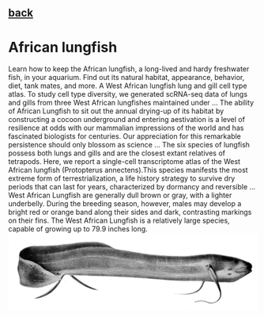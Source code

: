 ## [back](../index.md) 
# African lungfish
Learn how to keep the African lungfish, a long-lived and hardy freshwater fish, in your aquarium. Find out its natural habitat, appearance, behavior, diet, tank mates, and more. A West African lungfish lung and gill cell type atlas. To study cell type diversity, we generated scRNA-seq data of lungs and gills from three West African lungfishes maintained under ... The ability of African Lungfish to sit out the annual drying-up of its habitat by constructing a cocoon underground and entering aestivation is a level of resilience at odds with our mammalian impressions of the world and has fascinated biologists for centuries. Our appreciation for this remarkable persistence should only blossom as science ... The six species of lungfish possess both lungs and gills and are the closest extant relatives of tetrapods. Here, we report a single-cell transcriptome atlas of the West African lungfish (Protopterus annectens).This species manifests the most extreme form of terrestrialization, a life history strategy to survive dry periods that can last for years, characterized by dormancy and reversible ... West African Lungfish are generally dull brown or gray, with a lighter underbelly. During the breeding season, however, males may develop a bright red or orange band along their sides and dark, contrasting markings on their fins. The West African Lungfish is a relatively large species, capable of growing up to 79.9 inches long.
![zdjecie ryby :)](../fotki/African_lungfish.jpg)
